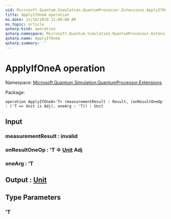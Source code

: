 ```yaml
---
uid: Microsoft.Quantum.Simulation.QuantumProcessor.Extensions.ApplyIfOneA
title: ApplyIfOneA operation
ms.date: 11/10/2020 12:00:00 AM
ms.topic: article
qsharp.kind: operation
qsharp.namespace: Microsoft.Quantum.Simulation.QuantumProcessor.Extensions
qsharp.name: ApplyIfOneA
qsharp.summary: ''
---
```


# ApplyIfOneA operation

Namespace: [Microsoft.Quantum.Simulation.QuantumProcessor.Extensions](xref:Microsoft.Quantum.Simulation.QuantumProcessor.Extensions)

Package: [](https://nuget.org/packages/)




```qsharp
operation ApplyIfOneA<'T> (measurementResult : Result, (onResultOneOp : ('T => Unit is Adj), oneArg : 'T)) : Unit
```


## Input

### measurementResult : __invalid<Result>__




### onResultOneOp : 'T => [Unit](xref:microsoft.quantum.lang-ref.unit) Adj




### oneArg : 'T





## Output : [Unit](xref:microsoft.quantum.lang-ref.unit)



## Type Parameters

### 'T

